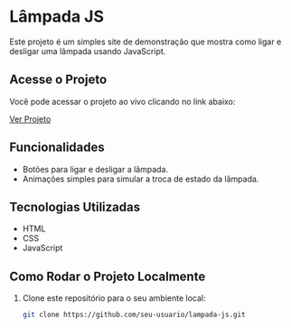 # Lâmpada JS

Este projeto é um simples site de demonstração que mostra como ligar e desligar uma lâmpada usando JavaScript.

## Acesse o Projeto

Você pode acessar o projeto ao vivo clicando no link abaixo:

[Ver Projeto](https://lampada-js-mu.vercel.app)

## Funcionalidades

- Botões para ligar e desligar a lâmpada.
- Animações simples para simular a troca de estado da lâmpada.

## Tecnologias Utilizadas

- HTML
- CSS
- JavaScript

## Como Rodar o Projeto Localmente

1. Clone este repositório para o seu ambiente local:
   ```bash
   git clone https://github.com/seu-usuario/lampada-js.git
